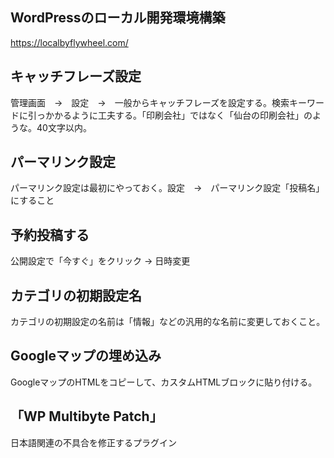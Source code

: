 ## WordPressのローカル開発環境構築
https://localbyflywheel.com/

## キャッチフレーズ設定
管理画面　→　設定　→　一般からキャッチフレーズを設定する。検索キーワードに引っかかるように工夫する。「印刷会社」ではなく「仙台の印刷会社」のような。40文字以内。

## パーマリンク設定
パーマリンク設定は最初にやっておく。設定　→　パーマリンク設定「投稿名」にすること

## 予約投稿する
公開設定で「今すぐ」をクリック → 日時変更

## カテゴリの初期設定名
カテゴリの初期設定の名前は「情報」などの汎用的な名前に変更しておくこと。

## Googleマップの埋め込み
GoogleマップのHTMLをコピーして、カスタムHTMLブロックに貼り付ける。

## 「WP Multibyte Patch」
日本語関連の不具合を修正するプラグイン
